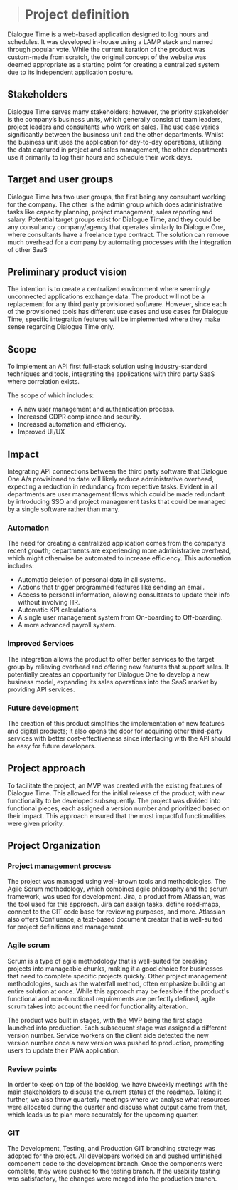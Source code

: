 > # Project definition

Dialogue Time is a web-based application designed to log hours and schedules. It was developed in-house using a LAMP stack and named through popular vote. While the current iteration of the product was custom-made from scratch, the original concept of the website was deemed appropriate as a starting point for creating a centralized system due to its independent application posture.

## Stakeholders

Dialogue Time serves many stakeholders; however, the priority stakeholder is the company’s business units,
which generally consist of team leaders, project leaders and consultants who work on sales. The use case varies
significantly between the business unit and the other departments. Whilst the business unit uses the application
for day-to-day operations, utilizing the data captured in project and sales management, the other departments use
it primarily to log their hours and schedule their work days.

## Target and user groups

Dialogue Time has two user groups, the first being any consultant working for the company. The other is the
admin group which does administrative tasks like capacity planning, project management, sales reporting and
salary. Potential target groups exist for Dialogue Time, and they could be any consultancy company/agency that
operates similarly to Dialogue One, where consultants have a freelance type contract. The solution can remove
much overhead for a company by automating processes with the integration of other SaaS

## Preliminary product vision

The intention is to create a centralized environment where seemingly unconnected applications exchange data.
The product will not be a replacement for any third party provisioned software. However, since each of the
provisioned tools has different use cases and use cases for Dialogue Time, specific integration features will be
implemented where they make sense regarding Dialogue Time only.

## Scope

To implement an API first full-stack solution using industry-standard techniques and tools, integrating the
applications with third party SaaS where correlation exists.

The scope of which includes:

- A new user management and authentication process.
- Increased GDPR compliance and security.
- Increased automation and efficiency.
- Improved UI/UX

## Impact

Integrating API connections between the third party software that Dialogue One A/s provisioned to date will
likely reduce administrative overhead, expecting a reduction in redundancy from repetitive tasks. Evident in
all departments are user management flows which could be made redundant by introducing SSO and project
management tasks that could be managed by a single software rather than many.

### Automation

The need for creating a centralized application comes from the company’s recent growth; departments are
experiencing more administrative overhead, which might otherwise be automated to increase efficiency.
This automation includes:

- Automatic deletion of personal data in all systems.
- Actions that trigger programmed features like sending an email.
- Access to personal information, allowing consultants to update their info without involving HR.
- Automatic KPI calculations.
- A single user management system from On-boarding to Off-boarding.
- A more advanced payroll system.

### Improved Services

The integration allows the product to offer better services to the target group by relieving overhead and offering
new features that support sales. It potentially creates an opportunity for Dialogue One to develop a new business
model, expanding its sales operations into the SaaS market by providing API services.

### Future development

The creation of this product simplifies the implementation of new features and digital products; it also opens the
door for acquiring other third-party services with better cost-effectiveness since interfacing with the API should
be easy for future developers.

## Project approach

To facilitate the project, an MVP was created with the existing features of Dialogue Time. This allowed for the initial release of the product, with new functionality to be developed subsequently. The project was divided into functional pieces, each assigned a version number and prioritized based on their impact. This approach ensured that the most impactful functionalities were given priority.

## Project Organization

### Project management process

The project was managed using well-known tools and methodologies. The Agile Scrum methodology, which combines agile philosophy and the scrum framework, was used for development. Jira, a product from Atlassian, was the tool used for this approach. Jira can assign tasks, define road-maps, connect to the GIT code base for reviewing purposes, and more. Atlassian also offers Confluence, a text-based document creator that is well-suited for project definitions and management.

### Agile scrum

Scrum is a type of agile methodology that is well-suited for breaking projects into manageable chunks, making it a good choice for businesses that need to complete specific projects quickly. Other project management methodologies, such as the waterfall method, often emphasize building an entire solution at once. While this approach may be feasible if the product's functional and non-functional requirements are perfectly defined, agile scrum takes into account the need for functionality alteration.

The product was built in stages, with the MVP being the first stage launched into production. Each subsequent stage was assigned a different version number. Service workers on the client side detected the new version number once a new version was pushed to production, prompting users to update their PWA application.

### Review points

In order to keep on top of the backlog, we have biweekly meetings with the main stakeholders to discuss the
current status of the roadmap. Taking it further, we also throw quarterly meetings where we analyse what
resources were allocated during the quarter and discuss what output came from that, which leads us to plan more
accurately for the upcoming quarter.

### GIT

The Development, Testing, and Production GIT branching strategy was adopted for the project. All developers worked on and pushed unfinished component code to the development branch. Once the components were complete, they were pushed to the testing branch. If the usability testing was satisfactory, the changes were merged into the production branch.
